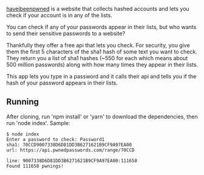 [haveibeenpwned](https://haveibeenpwned.com/) is a website that collects
hashed accounts and lets you check if your account is in any of the lists.

You can check if any of your passwords appear in their lists, but who
wants to send their sensitive passwords to a website?

Thankfully they offer a free api that lets you check.  For security,
you give them the first 5 characters of the sha1 hash of some text
you want to check.  They return you a list of sha1 hashes (~550 for each
which means about 500 million passwords) along with how many times they
appear in their lists.

This app lets you type in a password and it calls their api and tells you
if the hash of your password appears in their lists.

## Running

After cloning, run 'npm install' or 'yarn' to download the dependencies, 
then run 'node index'.  Sample:

    $ node index
    Enter a password to check: Password1
    sha1: 70CCD9007338D6D81DD3B6271621B9CF9A97EA00
    url: https://api.pwnedpasswords.com/range/70CCD

    line: 9007338D6D81DD3B6271621B9CF9A97EA00:111658
    Found 111658 pwnings!

